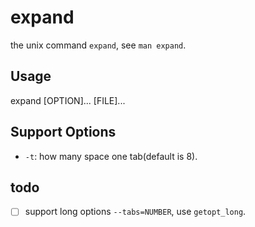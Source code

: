 # expand

the unix command `expand`, see `man expand`.

## Usage

expand [OPTION]... [FILE]...


## Support Options

* `-t`: how many space one tab(default is 8).

## todo

- [ ] support long options `--tabs=NUMBER`, use `getopt_long`.
